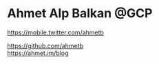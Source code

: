 

#  Ahmet Alp Balkan   @GCP
https://mobile.twitter.com/ahmetb    
   
https://github.com/ahmetb  
https://ahmet.im/blog        

